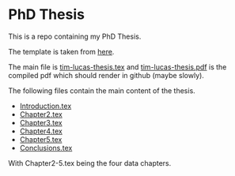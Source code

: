 PhD Thesis
===========

This is a repo containing my PhD Thesis.

The template is taken from [here](https://github.com/ucl/ucl-latex-thesis-templates).

The main file is [tim-lucas-thesis.tex](tim-lucas-thesis.tex) and [tim-lucas-thesis.pdf](tim-lucas-thesis.pdf) is the compiled pdf which should render in github (maybe slowly).

The following files contain the main content of the thesis.
- [Introduction.tex](Introduction.tex)
- [Chapter2.tex](Chapter2.tex)
- [Chapter3.tex](Chapter3.tex)
- [Chapter4.tex](Chapter4.tex)
- [Chapter5.tex](Chapter5.tex)
- [Conclusions.tex](Conclusions.tex)

With Chapter2-5.tex being the four data chapters.
